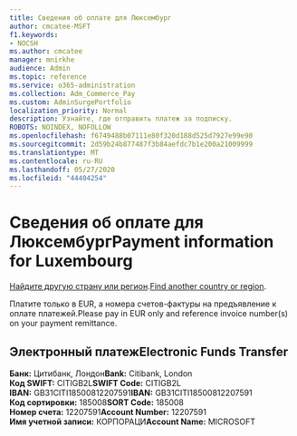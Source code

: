 ```yaml
---
title: Сведения об оплате для Люксембург
author: cmcatee-MSFT
f1.keywords:
- NOCSH
ms.author: cmcatee
manager: mnirkhe
audience: Admin
ms.topic: reference
ms.service: o365-administration
ms.collection: Adm_Commerce_Pay
ms.custom: AdminSurgePortfolio
localization_priority: Normal
description: Узнайте, где отправить платеж за подписку.
ROBOTS: NOINDEX, NOFOLLOW
ms.openlocfilehash: f6749488b07111e80f320d188d525d7927e99e90
ms.sourcegitcommit: 2d59b24b877487f3b84aefdc7b1e200a21009999
ms.translationtype: MT
ms.contentlocale: ru-RU
ms.lasthandoff: 05/27/2020
ms.locfileid: "44404254"
---
```

# <a name="payment-information-for-luxembourg"></a><span data-ttu-id="cf00f-103">Сведения об оплате для Люксембург</span><span class="sxs-lookup"><span data-stu-id="cf00f-103">Payment information for Luxembourg</span></span>

<span data-ttu-id="cf00f-104">[Найдите другую страну или регион](../billing-and-payments/pay-for-your-subscription.md).</span><span class="sxs-lookup"><span data-stu-id="cf00f-104">[Find another country or region](../billing-and-payments/pay-for-your-subscription.md).</span></span>

<span data-ttu-id="cf00f-105">Платите только в EUR, а номера счетов-фактуры на предъявление к оплате платежей.</span><span class="sxs-lookup"><span data-stu-id="cf00f-105">Please pay in EUR only and reference invoice number(s) on your payment remittance.</span></span>

## <a name="electronic-funds-transfer"></a><span data-ttu-id="cf00f-106">Электронный платеж</span><span class="sxs-lookup"><span data-stu-id="cf00f-106">Electronic Funds Transfer</span></span>

<span data-ttu-id="cf00f-107">**Банк:** Цитибанк, Лондон</span><span class="sxs-lookup"><span data-stu-id="cf00f-107">**Bank:** Citibank, London</span></span>  
<span data-ttu-id="cf00f-108">**Код SWIFT:** CITIGB2L</span><span class="sxs-lookup"><span data-stu-id="cf00f-108">**SWIFT Code:** CITIGB2L</span></span>  
<span data-ttu-id="cf00f-109">**IBAN:** GB31CITI18500812207591</span><span class="sxs-lookup"><span data-stu-id="cf00f-109">**IBAN:** GB31CITI18500812207591</span></span>  
<span data-ttu-id="cf00f-110">**Код сортировки:** 185008</span><span class="sxs-lookup"><span data-stu-id="cf00f-110">**SORT Code:** 185008</span></span>  
<span data-ttu-id="cf00f-111">**Номер счета:** 12207591</span><span class="sxs-lookup"><span data-stu-id="cf00f-111">**Account Number:** 12207591</span></span>  
<span data-ttu-id="cf00f-112">**Имя учетной записи:** КОРПОРАЦИ</span><span class="sxs-lookup"><span data-stu-id="cf00f-112">**Account Name:** MICROSOFT</span></span>